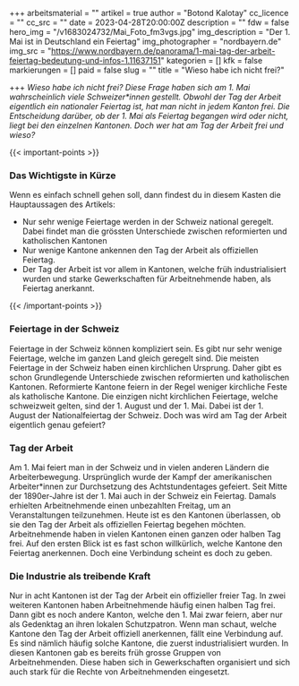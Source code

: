 +++
arbeitsmaterial = ""
artikel = true
author = "Botond Kalotay"
cc_licence = ""
cc_src = ""
date = 2023-04-28T20:00:00Z
description = ""
fdw = false
hero_img = "/v1683024732/Mai_Foto_fm3vgs.jpg"
img_description = "Der 1. Mai ist in Deutschland ein Feiertag"
img_photographer = "nordbayern.de"
img_src = "https://www.nordbayern.de/panorama/1-mai-tag-der-arbeit-feiertag-bedeutung-und-infos-1.11637151"
kategorien = []
kfk = false
markierungen = []
paid = false
slug = ""
title = "Wieso habe ich nicht frei?"

+++
_Wieso habe ich nicht frei? Diese Frage haben sich am 1. Mai wahrscheinlich
viele Schweizer*innen gestellt. Obwohl der Tag der Arbeit eigentlich ein
nationaler Feiertag ist, hat man nicht in jedem Kanton frei. Die Entscheidung
darüber, ob der 1. Mai als Feiertag begangen wird oder nicht, liegt bei den
einzelnen Kantonen. Doch wer hat am Tag der Arbeit frei und wieso?_

{{< important-points >}} <h3>Das Wichtigste in Kürze</h3>

<p>Wenn es einfach schnell gehen soll, dann findest du in diesem Kasten die Hauptaussagen des Artikels:</p>

<ul>

<li>Nur sehr wenige Feiertage werden in der Schweiz national geregelt. Dabei findet man die grössten Unterschiede zwischen reformierten und katholischen Kantonen</li>

<li>Nur wenige Kantone ankennen den Tag der Arbeit als offiziellen Feiertag.</li>

<li>Der Tag der Arbeit ist vor allem in Kantonen, welche früh industrialisiert wurden und starke Gewerkschaften für Arbeitnehmende haben, als Feiertag anerkannt.</li>

</ul> {{< /important-points >}}

### Feiertage in der Schweiz

Feiertage in der Schweiz können kompliziert sein. Es gibt nur sehr wenige Feiertage, welche im ganzen Land gleich geregelt sind. Die meisten Feiertage in der Schweiz haben einen kirchlichen Ursprung. Daher gibt es schon Grundlegende Unterschiede zwischen reformierten und katholischen Kantonen. Reformierte Kantone feiern in der Regel weniger kirchliche Feste als katholische Kantone. Die einzigen nicht kirchlichen Feiertage, welche schweizweit gelten, sind der 1. August und der 1. Mai. Dabei ist der 1. August der Nationalfeiertag der Schweiz. Doch was wird am Tag der Arbeit eigentlich genau gefeiert?

### Tag der Arbeit

Am 1. Mai feiert man in der Schweiz und in vielen anderen Ländern die Arbeiterbewegung. Ursprünglich wurde der Kampf der amerikanischen Arbeiter*innen zur Durchsetzung des Achtstundentages gefeiert. Seit Mitte der 1890er-Jahre ist der 1. Mai auch in der Schweiz ein Feiertag. Damals erhielten Arbeitnehmende einen unbezahlten Freitag, um an Veranstaltungen teilzunehmen. Heute ist es den Kantonen überlassen, ob sie den Tag der Arbeit als offiziellen Feiertag begehen möchten. Arbeitnehmende haben in vielen Kantonen einen ganzen oder halben Tag frei. Auf den ersten Blick ist es fast schon willkürlich, welche Kantone den Feiertag anerkennen. Doch eine Verbindung scheint es doch zu geben.

### Die Industrie als treibende Kraft

Nur in acht Kantonen ist der Tag der Arbeit ein offizieller freier Tag. In zwei weiteren Kantonen haben Arbeitnehmende häufig einen halben Tag frei. Dann gibt es noch andere Kanton, welche den 1. Mai zwar feiern, aber nur als Gedenktag an ihren lokalen Schutzpatron. Wenn man schaut, welche Kantone den Tag der Arbeit offiziell anerkennen, fällt eine Verbindung auf. Es sind nämlich häufig solche Kantone, die zuerst industrialisiert wurden. In diesen Kantonen gab es bereits früh grosse Gruppen von Arbeitnehmenden. Diese haben sich in Gewerkschaften organisiert und sich auch stark für die Rechte von Arbeitnehmenden eingesetzt.
